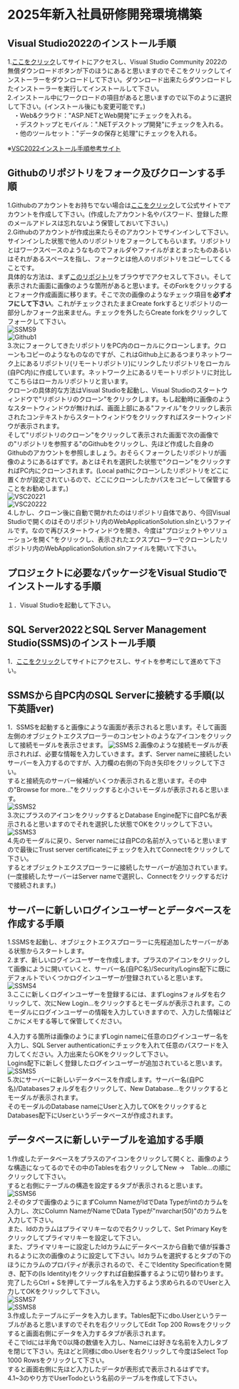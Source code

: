 # 2025年新入社員研修開発環境構築

## Visual Studio2022のインストール手順
1.[ここをクリック](https://visualstudio.microsoft.com/ja/vs/community/)してサイトにアクセスし、Visual Studio Community 2022の無償ダウンロードボタンが下のほうにあると思いますのでそこをクリックしてインストーラーをダウンロードして下さい。ダウンロード出来たらダウンロードしたインストーラーを実行してインストールして下さい。<br>
2.インストール中にワークロードの項目があると思いますので以下のように選択して下さい。(インストール後にも変更可能です。)<br>
　・Web&クラウド："ASP.NETとWeb開発"にチェックを入れる。<br>
　・デスクトップとモバイル：".NETデスクトップ開発"にチェックを入れる。<br>
　・他のツールセット："データの保存と処理"にチェックを入れる。<br>

※[VSC2022インストール手順参考サイト](https://qiita.com/mmake/items/e0abb649683b96e2226a)<br>

## Githubのリポジトリをフォーク及びクローンする手順
1.Githubのアカウントをお持ちでない場合は[ここをクリック](https://github.com)して公式サイトでアカウントを作成して下さい。(作成したアカウント名やパスワード、登録した際のメールアドレスは忘れないよう保管しておいて下さい。)<br>
2.Githubのアカウントが作成出来たらそのアカウントでサインインして下さい。サインインした状態で他人のリポジトリをフォークしてもらいます。リポジトリとはワークスペースのようなものでフォルダやファイルがまとまったものあるいはそれがあるスペースを指し、フォークとは他人のリポジトリをコピーしてくることです。<br>
具体的な方法は、まず[このリポジトリ](https://github.com/Katayama-git/WebApplicationSolution)をブラウザでアクセスして下さい。そして表示された画面に画像のような箇所があると思います。そのForkをクリックするとフォーク作成画面に移ります。そこで次の画像のようなチェック項目を**必ずオフにして下さい**。これがチェックされたままCreate forkするとリポジトリの一部分しかフォーク出来ません。チェックを外したらCreate forkをクリックしてフォークして下さい。<br>
![SSMS9](https://private-user-images.githubusercontent.com/138543335/420763181-29939267-08ac-4bda-ad26-0f018fff17bd.png?jwt=eyJhbGciOiJIUzI1NiIsInR5cCI6IkpXVCJ9.eyJpc3MiOiJnaXRodWIuY29tIiwiYXVkIjoicmF3LmdpdGh1YnVzZXJjb250ZW50LmNvbSIsImtleSI6ImtleTUiLCJleHAiOjE3NDE1ODMwNjIsIm5iZiI6MTc0MTU4Mjc2MiwicGF0aCI6Ii8xMzg1NDMzMzUvNDIwNzYzMTgxLTI5OTM5MjY3LTA4YWMtNGJkYS1hZDI2LTBmMDE4ZmZmMTdiZC5wbmc_WC1BbXotQWxnb3JpdGhtPUFXUzQtSE1BQy1TSEEyNTYmWC1BbXotQ3JlZGVudGlhbD1BS0lBVkNPRFlMU0E1M1BRSzRaQSUyRjIwMjUwMzEwJTJGdXMtZWFzdC0xJTJGczMlMkZhd3M0X3JlcXVlc3QmWC1BbXotRGF0ZT0yMDI1MDMxMFQwNDU5MjJaJlgtQW16LUV4cGlyZXM9MzAwJlgtQW16LVNpZ25hdHVyZT1iZGI4ZGQ5ZTdlNGRjMjgyMjMzYTE0MTUyMDdhMWJlNzY4OGY1Mzg5ZDlmZTQwODQyYTljZjBiNmE2NmVhMGI3JlgtQW16LVNpZ25lZEhlYWRlcnM9aG9zdCJ9.BB2UcrneQHhvzWOMYxznn1wVm1gLCKBj3Zx5tdAs698)<br>
![Github1](https://private-user-images.githubusercontent.com/138543335/420763476-bccb1156-8705-4c89-8284-96ed76b8448d.png?jwt=eyJhbGciOiJIUzI1NiIsInR5cCI6IkpXVCJ9.eyJpc3MiOiJnaXRodWIuY29tIiwiYXVkIjoicmF3LmdpdGh1YnVzZXJjb250ZW50LmNvbSIsImtleSI6ImtleTUiLCJleHAiOjE3NDE1ODMxNTIsIm5iZiI6MTc0MTU4Mjg1MiwicGF0aCI6Ii8xMzg1NDMzMzUvNDIwNzYzNDc2LWJjY2IxMTU2LTg3MDUtNGM4OS04Mjg0LTk2ZWQ3NmI4NDQ4ZC5wbmc_WC1BbXotQWxnb3JpdGhtPUFXUzQtSE1BQy1TSEEyNTYmWC1BbXotQ3JlZGVudGlhbD1BS0lBVkNPRFlMU0E1M1BRSzRaQSUyRjIwMjUwMzEwJTJGdXMtZWFzdC0xJTJGczMlMkZhd3M0X3JlcXVlc3QmWC1BbXotRGF0ZT0yMDI1MDMxMFQwNTAwNTJaJlgtQW16LUV4cGlyZXM9MzAwJlgtQW16LVNpZ25hdHVyZT1kMmM3MjE4ZDM3YjkwZDA2YzA0ZjY4YzExNjc1YWZhMDFiNzE2YTZlNmI4MzQ1NjIyYzE5ODIzZDU5ODMyYWFkJlgtQW16LVNpZ25lZEhlYWRlcnM9aG9zdCJ9.Qhn-wVCji-24_kPQOV_atOuldzVZYsbETHXP496MARU)<br>
3.次にフォークしてきたリポジトリをPC内のローカルにクローンします。クローンもコピーのようなものなのですが、これはGithub上にあるつまりネットワーク上にあるリポジトリ(リモートリポジトリ)にリンクしたリポジトリをローカル(自PC内)に作成しています。ネットワーク上にあるリモートリポジトリに対比してこちらはローカルリポジトリと言います。<br>
クローンの具体的な方法はVisual Studioを起動し、Visual Studioのスタートウィンドウで"リポジトリのクローン"をクリックします。もし起動時に画像のようなスタートウィンドウが無ければ、画面上部にある"ファイル"をクリックし表示されたコンテキストからスタートウィンドウをクリックすればスタートウィンドウが表示されます。<br>
そして"リポジトリのクローン"をクリックして表示された画面で次の画像での"リポジトリを参照する"のGithubをクリックし、先ほど作成した自身のGithubのアカウントを参照しましょう。おそらくフォークしたリポジトリが画像のようにあるはずです。あとはそれを選択した状態で"クローン"をクリックすればPC内にクローンされます。(Local pathにクローンしたリポジトリをどこに置くかが設定されているので、どこにクローンしたかパスをコピーして保管することをお勧めします。)<br>
![VSC20221](https://private-user-images.githubusercontent.com/138543335/420764878-abfeaf7d-4097-4c48-8092-1a45cc8be8cf.png?jwt=eyJhbGciOiJIUzI1NiIsInR5cCI6IkpXVCJ9.eyJpc3MiOiJnaXRodWIuY29tIiwiYXVkIjoicmF3LmdpdGh1YnVzZXJjb250ZW50LmNvbSIsImtleSI6ImtleTUiLCJleHAiOjE3NDE1ODM1ODksIm5iZiI6MTc0MTU4MzI4OSwicGF0aCI6Ii8xMzg1NDMzMzUvNDIwNzY0ODc4LWFiZmVhZjdkLTQwOTctNGM0OC04MDkyLTFhNDVjYzhiZThjZi5wbmc_WC1BbXotQWxnb3JpdGhtPUFXUzQtSE1BQy1TSEEyNTYmWC1BbXotQ3JlZGVudGlhbD1BS0lBVkNPRFlMU0E1M1BRSzRaQSUyRjIwMjUwMzEwJTJGdXMtZWFzdC0xJTJGczMlMkZhd3M0X3JlcXVlc3QmWC1BbXotRGF0ZT0yMDI1MDMxMFQwNTA4MDlaJlgtQW16LUV4cGlyZXM9MzAwJlgtQW16LVNpZ25hdHVyZT04ZWZkYmE1Njc4YTVmMjdkMTczNzQwZjhmYTVlNGMzOTgwNDczMTA5ZjExMjYzYTA3ODE0OTFmNmU1MWFmZTk5JlgtQW16LVNpZ25lZEhlYWRlcnM9aG9zdCJ9.A4DEMLU5A7u1DvrBGGTrscG7WMgDrrDCOkEVI-kync0)<br>
![VSC20222](https://private-user-images.githubusercontent.com/138543335/420765204-dd30b9dc-6ca3-4ce0-a2b8-0871d670a6f4.png?jwt=eyJhbGciOiJIUzI1NiIsInR5cCI6IkpXVCJ9.eyJpc3MiOiJnaXRodWIuY29tIiwiYXVkIjoicmF3LmdpdGh1YnVzZXJjb250ZW50LmNvbSIsImtleSI6ImtleTUiLCJleHAiOjE3NDE1ODM2OTIsIm5iZiI6MTc0MTU4MzM5MiwicGF0aCI6Ii8xMzg1NDMzMzUvNDIwNzY1MjA0LWRkMzBiOWRjLTZjYTMtNGNlMC1hMmI4LTA4NzFkNjcwYTZmNC5wbmc_WC1BbXotQWxnb3JpdGhtPUFXUzQtSE1BQy1TSEEyNTYmWC1BbXotQ3JlZGVudGlhbD1BS0lBVkNPRFlMU0E1M1BRSzRaQSUyRjIwMjUwMzEwJTJGdXMtZWFzdC0xJTJGczMlMkZhd3M0X3JlcXVlc3QmWC1BbXotRGF0ZT0yMDI1MDMxMFQwNTA5NTJaJlgtQW16LUV4cGlyZXM9MzAwJlgtQW16LVNpZ25hdHVyZT1hODk0M2VlZjJmMjJjNWY3ZDA4ZDc3NTk0YmE0MjFjNDQ3MDJhMmQxMTUxYzdkYmVjZGI0NTQyMTU0NDlmMzdjJlgtQW16LVNpZ25lZEhlYWRlcnM9aG9zdCJ9.ZFBFwJcx0ARSr-zvvEyjQc8Po7Ri6lVM4aoSug5tz_M)<br>
4.しかし、クローン後に自動で開かれたのはリポジトリ自体であり、今回Visual Studioで開くのはそのリポジトリ内のWebApplicationSolution.slnというファイルです。なので再びスタートウィンドウを開き、今度は"プロジェクトやソリューションを開く"をクリックし、表示されたエクスプローラーでクローンしたリポジトリ内のWebApplicationSolution.slnファイルを開いて下さい。

## プロジェクトに必要なパッケージをVisual Studioでインストールする手順
１．Visual Studioを起動して下さい。

## SQL Server2022とSQL Server Management Studio(SSMS)のインストール手順
1．[ここをクリック](https://qiita.com/portfoliokns3/items/9e3d1196d680a39dd223)してサイトにアクセスし、サイトを参考にして進めて下さい。

## SSMSから自PC内のSQL Serverに接続する手順(以下英語ver)
1．SSMSを起動すると画像にような画面が表示されると思います。そして画面左側のオブジェクトエクスプローラーのコンセントのようなアイコンをクリックして接続モーダルを表示させます。
![SSMS](https://private-user-images.githubusercontent.com/138543335/418838033-b3c6b965-2ecc-4d5e-876b-297bf340420e.png?jwt=eyJhbGciOiJIUzI1NiIsInR5cCI6IkpXVCJ9.eyJpc3MiOiJnaXRodWIuY29tIiwiYXVkIjoicmF3LmdpdGh1YnVzZXJjb250ZW50LmNvbSIsImtleSI6ImtleTUiLCJleHAiOjE3NDEwNjM3MDYsIm5iZiI6MTc0MTA2MzQwNiwicGF0aCI6Ii8xMzg1NDMzMzUvNDE4ODM4MDMzLWIzYzZiOTY1LTJlY2MtNGQ1ZS04NzZiLTI5N2JmMzQwNDIwZS5wbmc_WC1BbXotQWxnb3JpdGhtPUFXUzQtSE1BQy1TSEEyNTYmWC1BbXotQ3JlZGVudGlhbD1BS0lBVkNPRFlMU0E1M1BRSzRaQSUyRjIwMjUwMzA0JTJGdXMtZWFzdC0xJTJGczMlMkZhd3M0X3JlcXVlc3QmWC1BbXotRGF0ZT0yMDI1MDMwNFQwNDQzMjZaJlgtQW16LUV4cGlyZXM9MzAwJlgtQW16LVNpZ25hdHVyZT1jNjU4YzM0Njk5ODQ1ZmFmNGY1MzlkNjM3YzFiNjVlN2Y4YjE2YmM0NDI1YTA5YWE2MTZmZTQwM2VjMjE2ODk2JlgtQW16LVNpZ25lZEhlYWRlcnM9aG9zdCJ9.GDBKer3plS3mzWhMc6JGjdabs8iKByRyae3jJBygBC0)
2.画像のような接続モーダルが表示されれば、必要な情報を入力していきます。まず、Server nameに接続したいサーバーを入力するのですが、入力欄の右側の下向き矢印をクリックして下さい。<br>すると接続先のサーバー候補がいくつか表示されると思います。その中の"Browse for more..."をクリックすると小さいモーダルが表示されると思います。<br>
 ![SSMS2](https://private-user-images.githubusercontent.com/138543335/418840131-59c4036e-14cf-4d0b-b95b-5e45dc9ccfa8.png?jwt=eyJhbGciOiJIUzI1NiIsInR5cCI6IkpXVCJ9.eyJpc3MiOiJnaXRodWIuY29tIiwiYXVkIjoicmF3LmdpdGh1YnVzZXJjb250ZW50LmNvbSIsImtleSI6ImtleTUiLCJleHAiOjE3NDEwNjQyMjksIm5iZiI6MTc0MTA2MzkyOSwicGF0aCI6Ii8xMzg1NDMzMzUvNDE4ODQwMTMxLTU5YzQwMzZlLTE0Y2YtNGQwYi1iOTViLTVlNDVkYzljY2ZhOC5wbmc_WC1BbXotQWxnb3JpdGhtPUFXUzQtSE1BQy1TSEEyNTYmWC1BbXotQ3JlZGVudGlhbD1BS0lBVkNPRFlMU0E1M1BRSzRaQSUyRjIwMjUwMzA0JTJGdXMtZWFzdC0xJTJGczMlMkZhd3M0X3JlcXVlc3QmWC1BbXotRGF0ZT0yMDI1MDMwNFQwNDUyMDlaJlgtQW16LUV4cGlyZXM9MzAwJlgtQW16LVNpZ25hdHVyZT0zY2VlZWFjMDk1YjI0YTQ5OWViYmNlODZkNmNjODIwNDBjMTJmNzUyZjJlMGQ4YjZkNDE5YTUyM2QwMjhjM2UxJlgtQW16LVNpZ25lZEhlYWRlcnM9aG9zdCJ9.CKQn6-ZxXcw68y_xayyd0xRi7rAP1xV-I5T7firzWTo)<br>
3.次にプラスのアイコンをクリックするとDatabase Engine配下に自PC名が表示されると思いますのでそれを選択した状態でOKをクリックして下さい。<br>
![SSMS3](https://private-user-images.githubusercontent.com/138543335/418840872-bed3023f-7bf7-4fbd-8918-4dce56e4015b.png?jwt=eyJhbGciOiJIUzI1NiIsInR5cCI6IkpXVCJ9.eyJpc3MiOiJnaXRodWIuY29tIiwiYXVkIjoicmF3LmdpdGh1YnVzZXJjb250ZW50LmNvbSIsImtleSI6ImtleTUiLCJleHAiOjE3NDEwNjQ0MjMsIm5iZiI6MTc0MTA2NDEyMywicGF0aCI6Ii8xMzg1NDMzMzUvNDE4ODQwODcyLWJlZDMwMjNmLTdiZjctNGZiZC04OTE4LTRkY2U1NmU0MDE1Yi5wbmc_WC1BbXotQWxnb3JpdGhtPUFXUzQtSE1BQy1TSEEyNTYmWC1BbXotQ3JlZGVudGlhbD1BS0lBVkNPRFlMU0E1M1BRSzRaQSUyRjIwMjUwMzA0JTJGdXMtZWFzdC0xJTJGczMlMkZhd3M0X3JlcXVlc3QmWC1BbXotRGF0ZT0yMDI1MDMwNFQwNDU1MjNaJlgtQW16LUV4cGlyZXM9MzAwJlgtQW16LVNpZ25hdHVyZT0wZWQzNjUyYmY3YzE3OWRlNzEwNzUwY2I4NjgwODFmYmQ1N2E0YTc3NjU5NWU2ZDQ5MjM5OWY3M2EyMzhlNzlhJlgtQW16LVNpZ25lZEhlYWRlcnM9aG9zdCJ9.RIxjD19Tr-edlmizCqtt3NxWqQzq7x5vHa1OwyoNRlk)<br>
4.先のモーダルに戻り、Server nameには自PCの名前が入っていると思いますので最後にTrust server certificateにチェックを入れてConnectをクリックして下さい。<br>するとオブジェクトエクスプローラーに接続したサーバーが追加されています。<br>(一度接続したサーバーはServer nameで選択し、Connectをクリックするだけで接続されます。)<br>

## サーバーに新しいログインユーザーとデータベースを作成する手順
1.SSMSを起動し、オブジェクトエクスプローラーに先程追加したサーバーがある状態からスタートします。<br>
2.まず、新しいログインユーザーを作成します。プラスのアイコンをクリックして画像にように開いていくと、サーバー名(自PC名)/Security/Logins配下に既にデフォルトでいくつかログインユーザーが登録されていると思います。<br>
![SSMS4](https://private-user-images.githubusercontent.com/138543335/418841450-2e0423b5-5097-44f6-8287-12819408c241.png?jwt=eyJhbGciOiJIUzI1NiIsInR5cCI6IkpXVCJ9.eyJpc3MiOiJnaXRodWIuY29tIiwiYXVkIjoicmF3LmdpdGh1YnVzZXJjb250ZW50LmNvbSIsImtleSI6ImtleTUiLCJleHAiOjE3NDEwNjQ1NzEsIm5iZiI6MTc0MTA2NDI3MSwicGF0aCI6Ii8xMzg1NDMzMzUvNDE4ODQxNDUwLTJlMDQyM2I1LTUwOTctNDRmNi04Mjg3LTEyODE5NDA4YzI0MS5wbmc_WC1BbXotQWxnb3JpdGhtPUFXUzQtSE1BQy1TSEEyNTYmWC1BbXotQ3JlZGVudGlhbD1BS0lBVkNPRFlMU0E1M1BRSzRaQSUyRjIwMjUwMzA0JTJGdXMtZWFzdC0xJTJGczMlMkZhd3M0X3JlcXVlc3QmWC1BbXotRGF0ZT0yMDI1MDMwNFQwNDU3NTFaJlgtQW16LUV4cGlyZXM9MzAwJlgtQW16LVNpZ25hdHVyZT1iYjRiYjE1Njc5ZmZhOGI3MWM2MzBmYTI1NmM0M2M2YTUwYzc1YjBjNjE5YjZiYzhhM2Y4ZWZmMzJmOWVlN2E3JlgtQW16LVNpZ25lZEhlYWRlcnM9aG9zdCJ9.m3EqnDtpw_V2M1TC7S6BujuKv8I6vMMP7col7XihDNk)<br>
3.ここに新しくログインユーザーを登録するには、まずLoginsフォルダを右クリックして、次にNew Login...をクリックするとモーダルが表示されます。このモーダルにログインユーザーの情報を入力していきますので、入力した情報はどこかにメモする等して保管してください。<br>

4.入力する箇所は画像のようにまずLogin nameに任意のログインユーザー名を入力し、SQL Server authenticationにチェックを入れて任意のパスワードを入力してください。入力出来たらOKをクリックして下さい。<br>Logins配下に新しく登録したログインユーザーが追加されていると思います。<br>
![SSMS5](https://private-user-images.githubusercontent.com/138543335/418842011-34aa89df-ca77-4cda-b9f9-b1e530c596b8.png?jwt=eyJhbGciOiJIUzI1NiIsInR5cCI6IkpXVCJ9.eyJpc3MiOiJnaXRodWIuY29tIiwiYXVkIjoicmF3LmdpdGh1YnVzZXJjb250ZW50LmNvbSIsImtleSI6ImtleTUiLCJleHAiOjE3NDEwNjQ3MTUsIm5iZiI6MTc0MTA2NDQxNSwicGF0aCI6Ii8xMzg1NDMzMzUvNDE4ODQyMDExLTM0YWE4OWRmLWNhNzctNGNkYS1iOWY5LWIxZTUzMGM1OTZiOC5wbmc_WC1BbXotQWxnb3JpdGhtPUFXUzQtSE1BQy1TSEEyNTYmWC1BbXotQ3JlZGVudGlhbD1BS0lBVkNPRFlMU0E1M1BRSzRaQSUyRjIwMjUwMzA0JTJGdXMtZWFzdC0xJTJGczMlMkZhd3M0X3JlcXVlc3QmWC1BbXotRGF0ZT0yMDI1MDMwNFQwNTAwMTVaJlgtQW16LUV4cGlyZXM9MzAwJlgtQW16LVNpZ25hdHVyZT1lZDVjMTdkZTkzNWU3YTYzOWZiOWZkZjNmNDUzMDhjMjI1MGFjNmEwNTVjY2Y4NmE1YWRkODFiMGM3YzA3MGM0JlgtQW16LVNpZ25lZEhlYWRlcnM9aG9zdCJ9.XSaL-ovUT7LGbedmd5ENYdk1yeNDZhrnkx4EEWX5ORg)<br>
5.次にサーバーに新しいデータベースを作成します。サーバー名(自PC名)/Databasesフォルダを右クリックして、New Database...をクリックするとモーダルが表示されます。<br>そのモーダルのDatabase nameにUserと入力してOKをクリックするとDatabases配下にUserというデータベースが作成されます。<br>

## データベースに新しいテーブルを追加する手順
1.作成したデータベースをプラスのアイコンをクリックして開くと、画像のような構造になってるのでその中のTablesを右クリックしてNew →　Table...の順にクリックして下さい。<br>すると右側にテーブルの構造を設定するタブが表示されると思います。<br>
![SSMS6](https://private-user-images.githubusercontent.com/138543335/418842669-187dae95-b75b-460b-8cac-9908b005f23e.png?jwt=eyJhbGciOiJIUzI1NiIsInR5cCI6IkpXVCJ9.eyJpc3MiOiJnaXRodWIuY29tIiwiYXVkIjoicmF3LmdpdGh1YnVzZXJjb250ZW50LmNvbSIsImtleSI6ImtleTUiLCJleHAiOjE3NDEwNjQ4NTcsIm5iZiI6MTc0MTA2NDU1NywicGF0aCI6Ii8xMzg1NDMzMzUvNDE4ODQyNjY5LTE4N2RhZTk1LWI3NWItNDYwYi04Y2FjLTk5MDhiMDA1ZjIzZS5wbmc_WC1BbXotQWxnb3JpdGhtPUFXUzQtSE1BQy1TSEEyNTYmWC1BbXotQ3JlZGVudGlhbD1BS0lBVkNPRFlMU0E1M1BRSzRaQSUyRjIwMjUwMzA0JTJGdXMtZWFzdC0xJTJGczMlMkZhd3M0X3JlcXVlc3QmWC1BbXotRGF0ZT0yMDI1MDMwNFQwNTAyMzdaJlgtQW16LUV4cGlyZXM9MzAwJlgtQW16LVNpZ25hdHVyZT1mOTg3ZTYxNTdiNGU0ZjI2ZDViMWM4MTdlYTA1ODVhZjAzOWU5NmNjMjgwYmM4MTNhODgzMmE1M2ZkOWI1ZTE0JlgtQW16LVNpZ25lZEhlYWRlcnM9aG9zdCJ9.snCgq3QcCnrkVatyZbVraCI_j2R0Yz4nsBeThNRYIgY)<br>
2.そのタブで画像のようにまずColumn NameがIdでData Typeがintのカラムを入力し、次にColumn NameがNameでData Typeが"nvarchar(50)"のカラムを入力して下さい。<br>また、Idのカラムはプライマリキーなので右クリックして、Set Primary Keyをクリックしてプライマリキーを設定して下さい。<br>
また、プライマリキーに設定したIdカラムにデータベースから自動で値が採番されるように次の画像のように設定して下さい。Idカラムを選択するとタブの下のほうにカラムのプロパティが表示されるので、そこでIdentity Specificationを開き、配下の(Is Identity)をクリックすれば自動採番するように切り替わります。<br>
完了したらCtrl + Sを押してテーブル名を入力するよう求められるのでUserと入力してOKをクリックして下さい。<br>
![SSMS7](https://private-user-images.githubusercontent.com/138543335/418843195-e775c8a2-0870-4669-95cb-bc500679fdcf.png?jwt=eyJhbGciOiJIUzI1NiIsInR5cCI6IkpXVCJ9.eyJpc3MiOiJnaXRodWIuY29tIiwiYXVkIjoicmF3LmdpdGh1YnVzZXJjb250ZW50LmNvbSIsImtleSI6ImtleTUiLCJleHAiOjE3NDEwNjQ5OTgsIm5iZiI6MTc0MTA2NDY5OCwicGF0aCI6Ii8xMzg1NDMzMzUvNDE4ODQzMTk1LWU3NzVjOGEyLTA4NzAtNDY2OS05NWNiLWJjNTAwNjc5ZmRjZi5wbmc_WC1BbXotQWxnb3JpdGhtPUFXUzQtSE1BQy1TSEEyNTYmWC1BbXotQ3JlZGVudGlhbD1BS0lBVkNPRFlMU0E1M1BRSzRaQSUyRjIwMjUwMzA0JTJGdXMtZWFzdC0xJTJGczMlMkZhd3M0X3JlcXVlc3QmWC1BbXotRGF0ZT0yMDI1MDMwNFQwNTA0NThaJlgtQW16LUV4cGlyZXM9MzAwJlgtQW16LVNpZ25hdHVyZT1kOGYxZGIzNGI2ODZiMTUwYWU3MDNlNzI3ZWU2YzJiZGQ4NjIwMjVkMmYzNGNmYmYxNjBlYjhhNGMyYzNiNTM1JlgtQW16LVNpZ25lZEhlYWRlcnM9aG9zdCJ9.bCZCkk2SxFpkQO72uHoyArEQ1U9BdEXoKaakLNi2aAc)<br>
![SSMS8](https://private-user-images.githubusercontent.com/138543335/420159647-c30542fb-6aaa-48a5-8759-494200c4b1ee.png?jwt=eyJhbGciOiJIUzI1NiIsInR5cCI6IkpXVCJ9.eyJpc3MiOiJnaXRodWIuY29tIiwiYXVkIjoicmF3LmdpdGh1YnVzZXJjb250ZW50LmNvbSIsImtleSI6ImtleTUiLCJleHAiOjE3NDEzMTQyNDYsIm5iZiI6MTc0MTMxMzk0NiwicGF0aCI6Ii8xMzg1NDMzMzUvNDIwMTU5NjQ3LWMzMDU0MmZiLTZhYWEtNDhhNS04NzU5LTQ5NDIwMGM0YjFlZS5wbmc_WC1BbXotQWxnb3JpdGhtPUFXUzQtSE1BQy1TSEEyNTYmWC1BbXotQ3JlZGVudGlhbD1BS0lBVkNPRFlMU0E1M1BRSzRaQSUyRjIwMjUwMzA3JTJGdXMtZWFzdC0xJTJGczMlMkZhd3M0X3JlcXVlc3QmWC1BbXotRGF0ZT0yMDI1MDMwN1QwMjE5MDZaJlgtQW16LUV4cGlyZXM9MzAwJlgtQW16LVNpZ25hdHVyZT1mMDVmMTNkNTJlZjdmZDk5MmI3ZDIxYjViYzljMzE2ZTJmN2M0YjY0ZThkZGRjMjk5YWFlNzBlY2VjMDY5MTkxJlgtQW16LVNpZ25lZEhlYWRlcnM9aG9zdCJ9.FKx5mN94eF7W40SL1opOr66Etmo498IHpDt9X7Xw8-k)<br>
3.作成したテーブルにデータを入力します。Tables配下にdbo.Userというテーブルがあると思いますのでそれを右クリックしてEdit Top 200 Rowsをクリックすると画面右側にデータを入力するタブが表示されます。<br>そこでIdには半角で0以降の数値を入力し、Nameには好きな名前を入力しタブを閉じて下さい。先ほどと同様にdbo.Userを右クリックして今度はSelect Top 1000 Rowsをクリックして下さい。<br>すると画面右側に先ほど入力したデータが表形式で表示されるはずです。<br>
4.1~3のやり方でUserTodoという名前のテーブルを作成して下さい。
